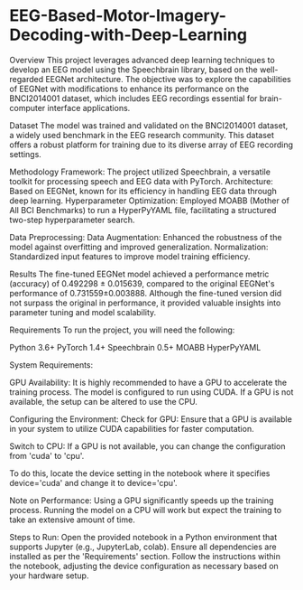 # EEG-Based-Motor-Imagery-Decoding-with-Deep-Learning

Overview
This project leverages advanced deep learning techniques to develop an EEG model using the Speechbrain library, based on the well-regarded EEGNet architecture. The objective was to explore the capabilities of EEGNet with modifications to enhance its performance on the BNCI2014001 dataset, which includes EEG recordings essential for brain-computer interface applications.

Dataset
The model was trained and validated on the BNCI2014001 dataset, a widely used benchmark in the EEG research community. This dataset offers a robust platform for training due to its diverse array of EEG recording settings.

Methodology
Framework: The project utilized Speechbrain, a versatile toolkit for processing speech and EEG data with PyTorch.
Architecture: Based on EEGNet, known for its efficiency in handling EEG data through deep learning.
Hyperparameter Optimization: Employed MOABB (Mother of All BCI Benchmarks) to run a HyperPyYAML file, facilitating a structured two-step hyperparameter search.

Data Preprocessing:
Data Augmentation: Enhanced the robustness of the model against overfitting and improved generalization.
Normalization: Standardized input features to improve model training efficiency.

Results
The fine-tuned EEGNet model achieved a performance metric (accuracy) of 0.492298 ± 0.015639, compared to the original EEGNet's performance of 0.731559±0.003888. Although the fine-tuned version did not surpass the original in performance, it provided valuable insights into parameter tuning and model scalability.

Requirements
To run the project, you will need the following:

Python 3.6+
PyTorch 1.4+
Speechbrain 0.5+
MOABB
HyperPyYAML


System Requirements:

GPU Availability: 
It is highly recommended to have a GPU to accelerate the training process. The model is configured to run using CUDA. If a GPU is not available, the setup can be altered to use the CPU.

Configuring the Environment:
Check for GPU: Ensure that a GPU is available in your system to utilize CUDA capabilities for faster computation.

Switch to CPU:
If a GPU is not available, you can change the configuration from 'cuda' to 'cpu'.

To do this, locate the device setting in the notebook where it specifies device='cuda' and change it to device='cpu'.

Note on Performance:
Using a GPU significantly speeds up the training process. Running the model on a CPU will work but expect the training to take an extensive amount of time.


Steps to Run:
Open the provided notebook in a Python environment that supports Jupyter (e.g., JupyterLab, colab).
Ensure all dependencies are installed as per the 'Requirements' section.
Follow the instructions within the notebook, adjusting the device configuration as necessary based on your hardware setup.
